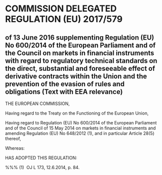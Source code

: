 # COMMISSION DELEGATED REGULATION (EU) 2017/579

## of 13 June 2016 supplementing Regulation (EU) No 600/2014 of the European Parliament and of the Council on markets in financial instruments with regard to regulatory technical standards on the direct, substantial and foreseeable effect of derivative contracts within the Union and the prevention of the evasion of rules and obligations (Text with EEA relevance)

THE EUROPEAN COMMISSION,

Having regard to the Treaty on the Functioning of the European Union,

Having regard to Regulation (EU) No 600/2014 of the European Parliament and of the Council of 15 May 2014 on markets in financial instruments and amending Regulation (EU) No 648/2012 (1), and in particular Article 28(5) thereof,

Whereas:

HAS ADOPTED THIS REGULATION:

%%% (1)  OJ L 173, 12.6.2014, p. 84.

